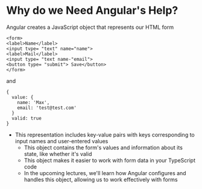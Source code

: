 # Why do we Need Angular's Help?

Angular creates a JavaScript object that represents our HTML form

```
<form>
<label>Name</label>
<input tvpe= "text" name="name">
<label>Mail</label>
<input type= "text name-"email">
<button type= "submit"> Save</button>
</form>
```

and

```
{
  value: {
    name: 'Max',
    email: 'test@test.com'
  }
  valid: true
}
```

- This representation includes key-value pairs with keys corresponding to input names and user-entered values
  - This object contains the form's values and information about its state, like whether it's valid
  - This object makes it easier to work with form data in your TypeScript code
  * In the upcoming lectures, we'll learn how Angular configures and handles this object, allowing us to work effectively with forms
